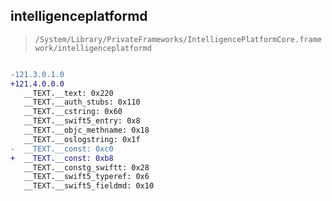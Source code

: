 ## intelligenceplatformd

> `/System/Library/PrivateFrameworks/IntelligencePlatformCore.framework/intelligenceplatformd`

```diff

-121.3.0.1.0
+121.4.0.0.0
   __TEXT.__text: 0x220
   __TEXT.__auth_stubs: 0x110
   __TEXT.__cstring: 0x60
   __TEXT.__swift5_entry: 0x8
   __TEXT.__objc_methname: 0x18
   __TEXT.__oslogstring: 0x1f
-  __TEXT.__const: 0xc0
+  __TEXT.__const: 0xb8
   __TEXT.__constg_swiftt: 0x28
   __TEXT.__swift5_typeref: 0x6
   __TEXT.__swift5_fieldmd: 0x10

```
